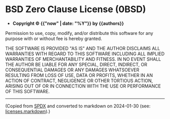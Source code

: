 # BSD Zero Clause License (0BSD)

- **Copyright © {{"now" | date: "%Y"}} by {{authors}}**

Permission to use, copy, modify, and/or distribute this software for any purpose with or without fee is hereby granted.

THE SOFTWARE IS PROVIDED "AS IS" AND THE AUTHOR DISCLAIMS ALL WARRANTIES WITH REGARD TO THIS SOFTWARE INCLUDING ALL IMPLIED WARRANTIES OF MERCHANTABILITY AND FITNESS. IN NO EVENT SHALL THE AUTHOR BE LIABLE FOR ANY SPECIAL, DIRECT, INDIRECT, OR CONSEQUENTIAL DAMAGES OR ANY DAMAGES WHATSOEVER RESULTING FROM LOSS OF USE, DATA OR PROFITS, WHETHER IN AN ACTION OF CONTRACT, NEGLIGENCE OR OTHER TORTIOUS ACTION, ARISING OUT OF OR IN CONNECTION WITH THE USE OR PERFORMANCE OF THIS SOFTWARE.

---

(Copied from [SPDX](https://spdx.org/licenses/0BSD.html) and converted to markdown on 2024-01-30 (see: [licenses.markdown](https://codeberg.org/yelosan/licenses.markdown)).)
